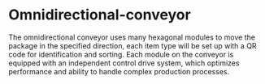 # Omnidirectional-conveyor
The omnidirectional conveyor uses many hexagonal modules to move the package in the specified direction, each item type will be set up with a QR code for identification and sorting. Each module on the conveyor is equipped with an independent control drive system, which optimizes performance and ability to handle complex production processes.
